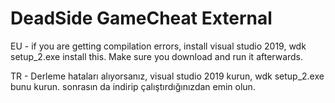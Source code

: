# DeadSide GameCheat External
EU - if you are getting compilation errors, install visual studio 2019, wdk setup_2.exe install this. Make sure you download and run it afterwards.



TR - Derleme hataları alıyorsanız, visual studio 2019 kurun, wdk setup_2.exe bunu kurun. sonrasın da indirip çalıştırdığınızdan emin olun.
